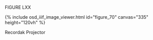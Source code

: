 FIGURE LXX 

{% include osd_iiif_image_viewer.html id="figure_70" canvas="335" height="120vh" %}

Recordak Projector 

